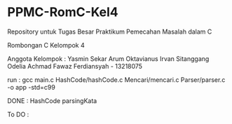 # PPMC-RomC-Kel4

Repository untuk Tugas Besar Praktikum Pemecahan Masalah dalam C

Rombongan C
Kelompok 4

Anggota Kelompok :
Yasmin Sekar Arum
Oktavianus Irvan Sitanggang
Odelia
Achmad Fawaz Ferdiansyah - 13218075

run : gcc main.c HashCode/hashCode.c Mencari/mencari.c Parser/parser.c -o app -std=c99

DONE :
HashCode
parsingKata

To DO :


